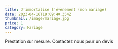 ```yaml
---
title: J'immortalise l'évènement (mon mariage)
date: 2023-04-16T19:09:40.354Z
thumbnail: /image/mariage.jpg
price: 1
category: Mariage
---
```

P﻿restation sur mesure. Contactez nous pour un devis